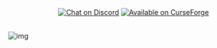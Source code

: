 <div align="center">
  <a href="https://discord.gg/AEaCzCTUwQ">
  <img src="https://cdn.jsdelivr.net/npm/@intergrav/devins-badges@3.1.2/assets/compact/social/discord-singular_vector.svg" alt="Chat on Discord"></a>

  <a href="https://www.curseforge.com/minecraft/modpacks/terrafirmagreg-modern">
  <img src="https://cdn.jsdelivr.net/npm/@intergrav/devins-badges/assets/compact/available/curseforge_vector.svg" alt="Available on СurseForge"></a>
  <br/>
</div>
<br/>

![img](https://github.com/TerraFirmaGreg-Team/.github/blob/main/branding/title/v3/5032x1024_with_stars.png?raw=true)
